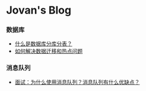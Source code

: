 #  Jovan's Blog

### 数据库

+ [什么是数据库分库分表？](什么是数据库分库分表.md)
+ [如何解决数据迁移和热点问题](如何解决数据迁移和热点问题.md)



### 消息队列

+ [面试：为什么使用消息队列？消息队列有什么优缺点？](为什么使用消息队列？消息队列有什么优缺点？.md)

